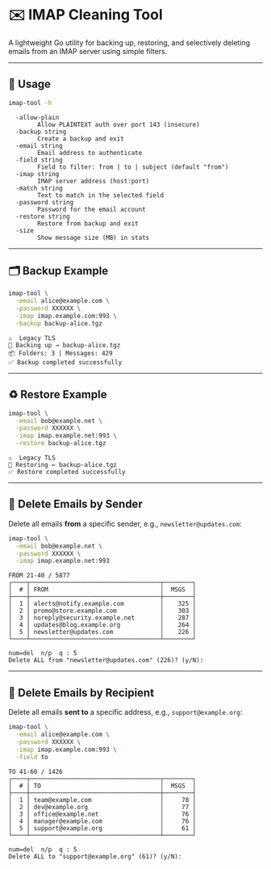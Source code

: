 # ✉️ IMAP Cleaning Tool

A lightweight Go utility for backing up, restoring, and selectively deleting emails from an IMAP server using simple filters.

---

## 🔧 Usage

```bash
imap-tool -h
```

```
  -allow-plain
        Allow PLAINTEXT auth over port 143 (insecure)
  -backup string
        Create a backup and exit
  -email string
        Email address to authenticate
  -field string
        Field to filter: from | to | subject (default "from")
  -imap string
        IMAP server address (host:port)
  -match string
        Text to match in the selected field
  -password string
        Password for the email account
  -restore string
        Restore from backup and exit
  -size
        Show message size (MB) in stats
```

---

## 🗂 Backup Example

```bash
imap-tool \
  -email alice@example.com \
  -password XXXXXX \
  -imap imap.example.com:993 \
  -backup backup-alice.tgz
```

```
⚠️  Legacy TLS
🔄 Backing up → backup-alice.tgz
📦 Folders: 3 | Messages: 429
✅ Backup completed successfully
```

---

## ♻️ Restore Example

```bash
imap-tool \
  -email bob@example.net \
  -password XXXXXX \
  -imap imap.example.net:993 \
  -restore backup-alice.tgz
```

```
⚠️  Legacy TLS
🔄 Restoring ← backup-alice.tgz
✅ Restore completed successfully
```

---

## 🧹 Delete Emails by Sender

Delete all emails **from** a specific sender, e.g., `newsletter@updates.com`:

```bash
imap-tool \
  -email bob@example.net \
  -password XXXXXX \
  -imap imap.example.net:993
```

```
FROM 21‑40 / 5877
┌────┬────────────────────────────────────┬────────┐
│  # │ FROM                               │  MSGS  │
├────┼────────────────────────────────────┼────────┤
│  1 │ alerts@notify.example.com          │    325 │
│  2 │ promo@store.example.com            │    303 │
│  3 │ noreply@security.example.net       │    287 │
│  4 │ updates@blog.example.org           │    264 │
│  5 │ newsletter@updates.com             │    226 │
└────┴────────────────────────────────────┴────────┘

num=del  n/p  q : 5
Delete ALL from "newsletter@updates.com" (226)? (y/N):
```

---

## 🧹 Delete Emails by Recipient

Delete all emails **sent to** a specific address, e.g., `support@example.org`:

```bash
imap-tool \
  -email alice@example.com \
  -password XXXXXX \
  -imap imap.example.com:993 \
  -field to
```

```
TO 41‑60 / 1426
┌────┬────────────────────────────────────┬────────┐
│  # │ TO                                 │  MSGS  │
├────┼────────────────────────────────────┼────────┤
│  1 │ team@example.com                   │     78 │
│  2 │ dev@example.org                    │     77 │
│  3 │ office@example.net                 │     76 │
│  4 │ manager@example.com                │     76 │
│  5 │ support@example.org                │     61 │
└────┴────────────────────────────────────┴────────┘

num=del  n/p  q : 5
Delete ALL to "support@example.org" (61)? (y/N):
```
